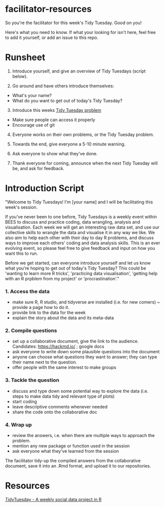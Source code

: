 # facilitator-resources

So you're the facilitator for this week's Tidy Tuesday. Good on you!

Here's what you need to know. If what your looking for isn't here, feel free to add it yourself, or add an issue to this repo.

# Runsheet

1. Introduce yourself, and give an overview of Tidy Tuesdays (script below).

2. Go around and have others introduce themselves:
* What's your name?
* What do you want to get out of today's Tidy Tuesday?
  
3. Introduce this weeks [Tidy Tuesday problem](https://github.com/rfordatascience/tidytuesday)
* Make sure people can access it properly
* Encourage use of git

4. Everyone works on their own problems, or the Tidy Tuesday problem.

5. Towards the end, give everyone a 5-10 minute warning.

6. Ask everyone to show what they've done.

7. Thank everyone for coming, announce when the next Tidy Tuesday will be, and ask for feedback.

# Introduction Script

"Welcome to Tidy Tuesdays! I'm [your name] and I will be facilitating this week's session.

If you've never been to one before, Tidy Tuesdays is a weekly event within BEES to discuss and practice coding, data wrangling, analysis and visualisation. Each week we will get an interesting raw data set, and use our collective skills to wrangle the data and visualise it in any way we like. We also aim to help each other with their day to day R problems, and discuss ways to improve each others' coding and data analysis skills. This is an ever evolving event, so please feel free to give feedback and input on how you want this to run.

Before we get started, can everyone introduce yourself and let us know what you're hoping to get out of today's Tidy Tuesday? This could be 'wanting to learn more R tricks', 'practicing data visualisation', 'getting help with an R prpblem from my project' or 'procrastination'."


### 1. Access the data
  - make sure R, R studio, and tidyverse are installed (i.e. for new comers) ~ provide a page how to do it.
  - provide link to the data for the week
  - explain the story about the data and its meta-data

### 2. Compile questions
 - set up a collaborative document, give the link to the audience. Candidates: https://hackmd.io/ ; google docs
 - ask everyone to write down some plausible questions into the document
 - anyone can choose what questions they want to answer; they can type their name next to the question.
 - offer people with the same interest to make groups  
 
 ### 3. Tackle the question
  - discuss and type down some potential way to explore the data (i.e. steps to make data tidy and relevant type of plots)
  - start coding
  - leave descriptive comments whenever needed
  - share the code onto the collaborative doc
 
 ### 4. Wrap up
  - review the answers, i.e. when there are multiple ways to approach the problem.
  - mention any new package or function used in the session
  - ask everyone what they've learned from the session
  
The facilitator tidy-up the compiled answers from the collaborative document, save it into an .Rmd format, and upload it to our repositories.

# Resources

[TidyTuesday - A weekly social data project in R](https://github.com/rfordatascience/tidytuesday)
